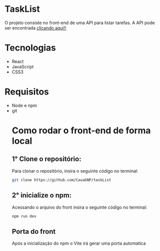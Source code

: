 <h1>TaskList</h1>

<p>O projeto consiste no front-end de uma API para listar tarefas. A API pode ser encontrada <a href="https://github.com/CauaGNP/taskList-API">clicando aqui!!</a></p>

<h1>Tecnologias</h1>

<ul>
  <li>React</li>
  <li>JavaScript</li>
  <li>CSS3</li>
</ul>

<h1>Requisitos</h1>

<ul>
  <li>Node e npm</li>
  <li>git</li>
</ol>

<h1>Como rodar o front-end de forma local</h1>

<h2>1° Clone o repositório:</h2>
<p>Para clonar o repositório, insira o seguinte código no terminal:</p>

```bash
git clone https://github.com/CauaGNP/taskList
```

<h2>2° inicialize o npm:</h2>
<p>Acessando o arquivo do front insira o seguinte código no terminal:</p>

```bash
npm run dev
```

<h2>Porta do front</h2>
<p>Após a inicialização do npm o Vite irá gerar uma porta automatica</p>
